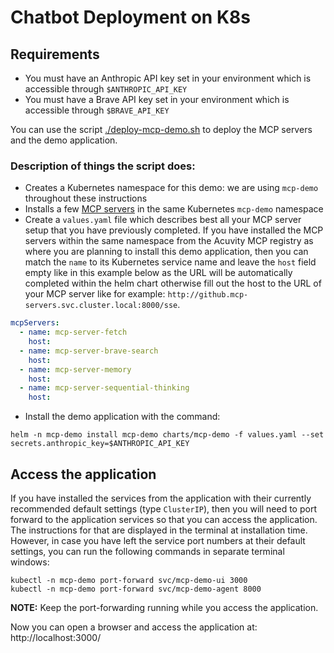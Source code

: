 # Chatbot Deployment on K8s

## Requirements

* You must have an Anthropic API key set in your environment which is accessible through `$ANTHROPIC_API_KEY`
* You must have a Brave API key set in your environment which is accessible through `$BRAVE_API_KEY`

You can use the script [./deploy-mcp-demo.sh](./deploy-mcp-demo.sh) to deploy the MCP servers and the demo application.

### Description of things the script does:

* Creates a Kubernetes namespace for this demo: we are using `mcp-demo` throughout these instructions
* Installs a few [MCP servers](https://mcp.acuvity.ai/) in the same Kubernetes `mcp-demo` namespace
* Create a `values.yaml` file which describes best all your MCP server setup that you have previously completed. If you have installed the MCP servers within the same namespace from the Acuvity MCP registry as where you are planning to install this demo application, then you can match the `name` to its Kubernetes service name and leave the `host` field empty like in this example below as the URL will be automatically completed within the helm chart otherwise fill out the host to the URL of your MCP server like for example: `http://github.mcp-servers.svc.cluster.local:8000/sse`.

```yaml
mcpServers:
  - name: mcp-server-fetch
    host:
  - name: mcp-server-brave-search
    host:
  - name: mcp-server-memory
    host:
  - name: mcp-server-sequential-thinking
    host:
```

* Install the demo application with the command:

```console
helm -n mcp-demo install mcp-demo charts/mcp-demo -f values.yaml --set secrets.anthropic_key=$ANTHROPIC_API_KEY
```

## Access the application

If you have installed the services from the application with their currently recommended default settings (type `ClusterIP`), then you will need to port forward to the application services so that you can access the application.
The instructions for that are displayed in the terminal at installation time.
However, in case you have left the service port numbers at their default settings, you can run the following commands in separate terminal windows:

```console
kubectl -n mcp-demo port-forward svc/mcp-demo-ui 3000
kubectl -n mcp-demo port-forward svc/mcp-demo-agent 8000
```

**NOTE:** Keep the port-forwarding running while you access the application.

Now you can open a browser and access the application at: http://localhost:3000/
